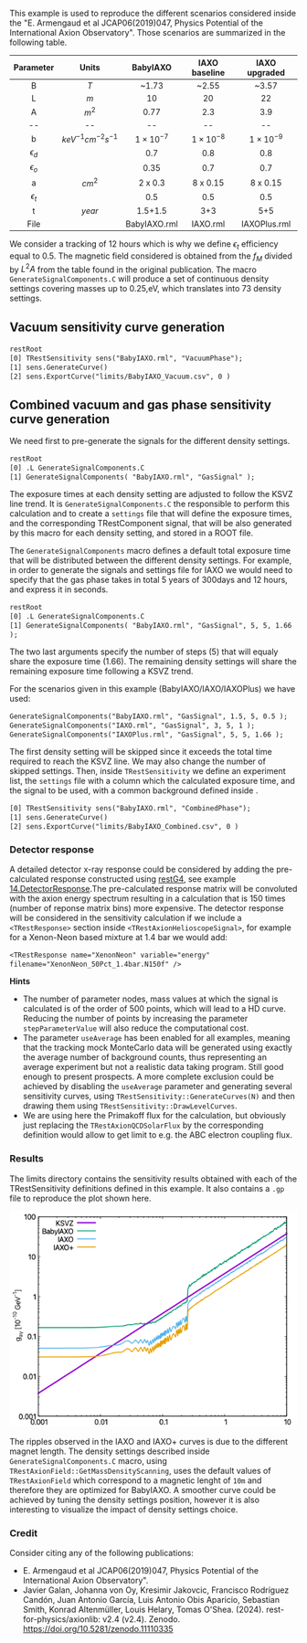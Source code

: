 This example is used to reproduce the different scenarios considered inside the "E. Armengaud et al JCAP06(2019)047, Physics Potential of the International Axion Observatory". Those scenarios are summarized in the following table.

Parameter | Units   | BabyIAXO | IAXO baseline | IAXO upgraded |
  :---:   |  :---:  |  :---:   |     :---:     |      :---:    |
B         |   $T$     |   ~1.73     |     ~2.55      |      ~3.57     |
L         |   $m$     |   10     |      20       |       22      |
A         |  $m^2$     |  0.77    |      2.3      |       3.9     |
 --       |        --  |      --  |            --  |           --  |
b            | $keV^{-1}cm^{-2}s^{-1}$ | $1\times10^{-7}$ | $1\times 10^{-8}$ | $1\times10^{-9}$ |
$\epsilon_d$ |         |   0.7      |      0.8     |     0.8      |
$\epsilon_o$ |         |   0.35      |      0.7      |     0.7       |
a            | $cm^2$  |  2 x 0.3    |    8 x 0.15   |   8 x 0.15    |
$\epsilon_t$ |         |   0.5       |      0.5      |     0.5       |
t            | $year$    |   1.5+1.5       |      3+3      |    5+5      |
 File       |     |     BabyIAXO.rml  |  IAXO.rml  |  IAXOPlus.rml  |

We consider a tracking of 12 hours which is why we define $\epsilon_t$ efficiency equal to 0.5. The magnetic field considered is obtained from the $f_M$ divided by $L^2 A$ from the table found in the original publication. The macro `GenerateSignalComponents.C` will produce a set of continuous density settings covering masses up to 0.25\,eV, which translates into 73 density settings.

## Vacuum sensitivity curve generation

```
restRoot
[0] TRestSensitivity sens("BabyIAXO.rml", "VacuumPhase");
[1] sens.GenerateCurve()
[2] sens.ExportCurve("limits/BabyIAXO_Vacuum.csv", 0 )
```
## Combined vacuum and gas phase sensitivity curve generation

We need first to pre-generate the signals for the different density settings.

```
restRoot
[0] .L GenerateSignalComponents.C
[1] GenerateSignalComponents( "BabyIAXO.rml", "GasSignal" );
```

The exposure times at each density setting are adjusted to follow the KSVZ line trend. It is `GenerateSignalComponents.C` the responsible to perform this calculation and to create a `settings` file that will define the exposure times, and the corresponding TRestComponent signal, that will be also generated by this macro for each density setting, and stored in a ROOT file.

The `GenerateSignalComponents` macro defines a default total exposure time that will be distributed between the different density settings. For example, in order to generate the signals and settings file for IAXO we would need to specify that the gas phase takes in total 5 years of 300days and 12 hours, and express it in seconds.

```
restRoot
[0] .L GenerateSignalComponents.C
[1] GenerateSignalComponents( "BabyIAXO.rml", "GasSignal", 5, 5, 1.66 );
```

The two last arguments specify the number of steps (5) that will equaly share the exposure time (1.66). The remaining density settings will share the remaining exposure time following a KSVZ trend.

For the scenarios given in this example (BabyIAXO/IAXO/IAXOPlus) we have used:

```
GenerateSignalComponents("BabyIAXO.rml", "GasSignal", 1.5, 5, 0.5 );
GenerateSignalComponents("IAXO.rml", "GasSignal", 3, 5, 1 );
GenerateSignalComponents("IAXOPlus.rml", "GasSignal", 5, 5, 1.66 );
```

The first density setting will be skipped since it exceeds the total time required to reach the KSVZ line. We may also change the number of skipped settings. Then, inside `TRestSensitivity` we define an experiment list, the `settings` file with a column which the calculated exposure time, and the signal to be used, with a common background defined inside <TRestSensitibvity>.

```
[0] TRestSensitivity sens("BabyIAXO.rml", "CombinedPhase");
[1] sens.GenerateCurve()
[2] sens.ExportCurve("limits/BabyIAXO_Combined.csv", 0 )
```

### Detector response

A detailed detector x-ray response could be considered by adding the pre-calculated response constructed using [restG4](https://github.com/rest-for-physics/restG4/tree/master), see example [14.DetectorResponse](https://github.com/rest-for-physics/restG4/tree/master/examples/14.DetectorResponse).The pre-calculated response matrix will be convoluted with the axion energy spectrum resulting in a calculation that is 150 times (number of reponse matrix bins) more expensive. The detector response will be considered in the sensitivity calculation if we include a `<TRestResponse>` section inside `<TRestAxionHelioscopeSignal>`, for example for a Xenon-Neon based mixture at 1.4 bar we would add:

```
<TRestResponse name="XenonNeon" variable="energy" filename="XenonNeon_50Pct_1.4bar.N150f" />
```

**Hints**
- The number of parameter nodes, mass values at which the signal is calculated is of the order of 500 points, which will lead to a HD curve. Reducing the number of points by increasing the parameter `stepParameterValue` will also reduce the computational cost.
- The parameter `useAverage` has been enabled for all examples, meaning that the tracking mock MonteCarlo data will be generated using exactly the average number of background counts, thus representing an average experiment but not a realistic data taking program. Still good enough to present prospects. A more complete exclusion could be achieved by disabling the `useAverage` parameter and generating several sensitivity curves, using `TRestSensitivity::GenerateCurves(N)` and then drawing them using `TRestSensitivity::DrawLevelCurves`.
- We are using here the Primakoff flux for the calculation, but obviously just replacing the `TRestAxionQCDSolarFlux` by the corresponding definition would allow to get limit to e.g. the ABC electron coupling flux.

### Results

The limits directory contains the sensitivity results obtained with each of the TRestSensitivity definitions defined in this example. It also contains a `.gp` file to reproduce the plot shown here.

![Limits](limits/IAXO.png)

The ripples observed in the IAXO and IAXO+ curves is due to the different magnet length. The density settings described inside `GenerateSignalComponents.C` macro, using `TRestAxionField::GetMassDensityScanning`, uses the default values of `TRestAxionField` which correspond to a magnetic lenght of `10m` and therefore they are optimized for BabyIAXO. A smoother curve could be achieved by tuning the density settings position, however it is also interesting to visualize the impact of density settings choice.

### Credit

Consider citing any of the following publications:

- E. Armengaud et al JCAP06(2019)047, Physics Potential of the International Axion Observatory".
- Javier Galan, Johanna von Oy, Kresimir Jakovcic, Francisco Rodríguez Candón, Juan Antonio García, Luis Antonio Obis Aparicio, Sebastian Smith, Konrad Altenmüller, Louis Helary, Tomas O'Shea. (2024). rest-for-physics/axionlib: v2.4 (v2.4). Zenodo. https://doi.org/10.5281/zenodo.11110335
